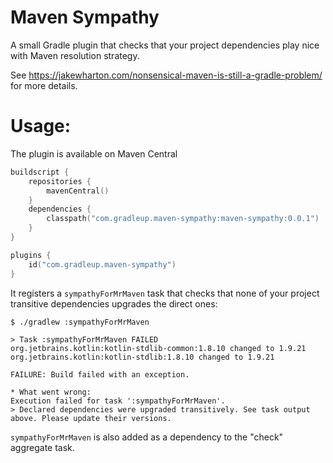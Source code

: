 # Maven Sympathy

A small Gradle plugin that checks that your project dependencies play nice with Maven resolution strategy. 

See https://jakewharton.com/nonsensical-maven-is-still-a-gradle-problem/ for more details.

# Usage:

The plugin is available on Maven Central

```kotlin
buildscript {
    repositories {
        mavenCentral()
    }
    dependencies {
        classpath("com.gradleup.maven-sympathy:maven-sympathy:0.0.1")
    }
}

plugins {
    id("com.gradleup.maven-sympathy")
}
```



It registers a `sympathyForMrMaven` task that checks that none of your project transitive dependencies upgrades the direct ones:

```
$ ./gradlew :sympathyForMrMaven

> Task :sympathyForMrMaven FAILED
org.jetbrains.kotlin:kotlin-stdlib-common:1.8.10 changed to 1.9.21
org.jetbrains.kotlin:kotlin-stdlib:1.8.10 changed to 1.9.21

FAILURE: Build failed with an exception.

* What went wrong:
Execution failed for task ':sympathyForMrMaven'.
> Declared dependencies were upgraded transitively. See task output above. Please update their versions.
```

`sympathyForMrMaven` is also added as a dependency to the "check" aggregate task. 